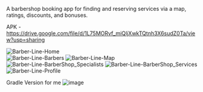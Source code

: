 A barbershop booking app for finding and reserving services 
via a map, ratings, discounts, and bonuses.

APK - https://drive.google.com/file/d/1L75MORvf_miQljXwkTQtnh3X6sudZ0Ta/view?usp=sharing

![Barber-Line-Home](https://github.com/user-attachments/assets/beb2566c-bb73-4eca-883c-f3bfc5be57eb)  
![Barber-Line-Barbers](https://github.com/user-attachments/assets/9de45f2c-90d1-48d9-955a-7f96996309a3)
![Barber-Line-Map](https://github.com/user-attachments/assets/453c2258-1eb2-4b80-bb6b-e711cf3f8114)
![Barber-Line-BarberShop_Specialists](https://github.com/user-attachments/assets/263651f2-e6c4-4220-a512-fa26da7e4919)
![Barber-Line-BarberShop_Services](https://github.com/user-attachments/assets/ce2aacc6-a5d2-4370-9ff8-e22314376f66)
![Barber-Line-Profile](https://github.com/user-attachments/assets/c60b09a7-c6e0-4cc6-9c34-2370d6b8ea4c)




Gradle Version for me
![image](https://github.com/user-attachments/assets/f217932d-7c23-4ed6-82eb-80943736681d)
